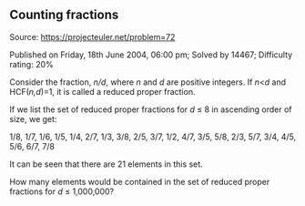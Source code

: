 Counting fractions
------------------

Source: https://projecteuler.net/problem=72

Published on Friday, 18th June 2004, 06:00 pm; Solved by 14467;
Difficulty rating: 20%

Consider the fraction, *n/d*, where *n* and *d* are positive integers.
If *n*\<*d* and HCF(*n,d*)=1, it is called a reduced proper fraction.

If we list the set of reduced proper fractions for *d* ≤ 8 in ascending
order of size, we get:

1/8, 1/7, 1/6, 1/5, 1/4, 2/7, 1/3, 3/8, 2/5, 3/7, 1/2, 4/7, 3/5, 5/8,
2/3, 5/7, 3/4, 4/5, 5/6, 6/7, 7/8

It can be seen that there are 21 elements in this set.

How many elements would be contained in the set of reduced proper
fractions for *d* ≤ 1,000,000?

